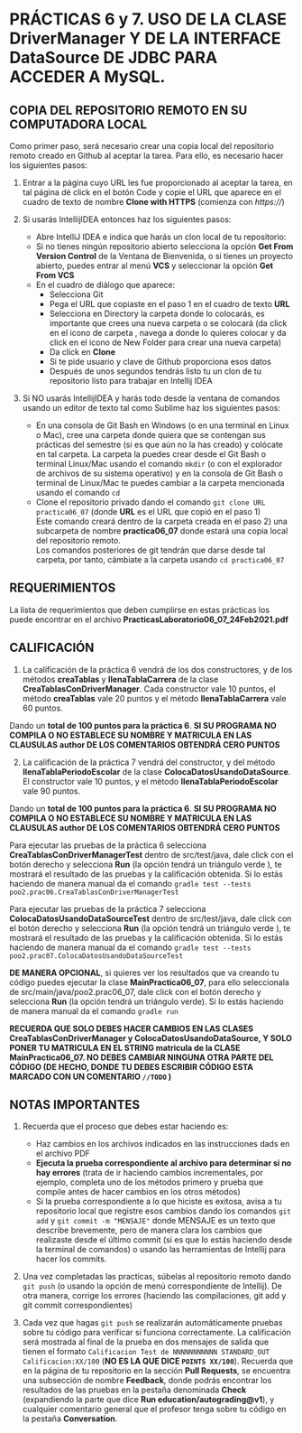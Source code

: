 # PRÁCTICAS 6 y 7. USO DE LA CLASE DriverManager Y DE LA INTERFACE DataSource DE JDBC PARA ACCEDER A MySQL.

## COPIA DEL REPOSITORIO REMOTO EN SU COMPUTADORA LOCAL
Como primer paso, será necesario crear una copia local del repositorio remoto creado en Github al aceptar la tarea. Para ello, es necesario hacer los siguientes pasos:
1. Entrar a la página cuyo URL les fue proporcionado al aceptar la tarea, en tal página dé click en el botón Code y copie el URL que aparece en el cuadro de texto de nombre **Clone with HTTPS** (comienza con *https://*)

2. Si usarás IntellijIDEA entonces haz los siguientes pasos:
   - Abre IntelliJ IDEA e indica que harás un clon local de tu repositorio:
   - Si no tienes ningún repositorio abierto selecciona la opción **Get From Version Control** de la Ventana de Bienvenida, o si tienes un proyecto abierto, puedes entrar al menú **VCS**  y seleccionar la opción **Get From VCS**
   - En el cuadro de diálogo que aparece:
     - Selecciona Git
     - Pega el URL que copiaste en el paso 1  en el cuadro de texto **URL**
     - Selecciona en Directory la carpeta donde lo colocarás, es importante que crees una nueva carpeta o se colocará (da click en el icono de carpeta , navega a donde lo quieres colocar y da click en el icono de New Folder para crear una nueva carpeta)
     - Da click en **Clone**
     - Si te pide usuario y clave de Github proporciona esos datos
     - Después de unos segundos tendrás listo tu un clon de tu repositorio listo para trabajar en Intellij IDEA

3. Si NO usarás IntellijIDEA y harás todo desde la ventana de comandos usando un editor de texto tal como Sublime haz los siguientes pasos:

   - En una consola de Git Bash en Windows (o en una terminal en Linux o Mac), cree una carpeta donde quiera que se contengan sus prácticas del semestre (si es que aún no la has creado) y colócate en tal carpeta. La carpeta la puedes crear desde el Git Bash o terminal Linux/Mac usando el comando `mkdir` (o con el explorador de archivos de su sistema operativo) y en la consola de Git Bash o terminal de Linux/Mac te puedes cambiar a la carpeta mencionada usando el comando `cd`
   - Clone el repositorio privado dando el comando `git clone URL practica06_07`
   (donde **URL** es el URL que copió en el paso 1)\
   Este comando creará dentro de la carpeta creada en el paso 2) una subcarpeta de nombre **practica06_07** donde estará una copia local del repositorio remoto.\
   Los comandos posteriores de git tendrán que darse desde tal carpeta, por tanto, cámbiate a la carpeta usando `cd practica06_07`

## REQUERIMIENTOS

La lista de requerimientos que deben cumplirse en estas prácticas los puede encontrar en el archivo **PracticasLaboratorio06_07_24Feb2021.pdf**


## CALIFICACIÓN

1. La calificación de la práctica 6 vendrá de los dos constructores, y de los métodos **creaTablas** y **llenaTablaCarrera** de la clase **CreaTablasConDriverManager**. Cada constructor vale 10 puntos, el método **creaTablas** vale 20 puntos y el método **llenaTablaCarrera** vale 60 puntos.

Dando un **total de 100 puntos para la práctica 6**. **SI SU PROGRAMA NO COMPILA O NO ESTABLECE SU NOMBRE Y MATRICULA EN LAS CLAUSULAS author DE LOS COMENTARIOS OBTENDRÁ CERO PUNTOS**

2. La calificación de la práctica 7 vendrá del  constructor, y del método **llenaTablaPeriodoEscolar** de la clase **ColocaDatosUsandoDataSource**. El constructor vale 10 puntos, y el método **llenaTablaPeriodoEscolar** vale 90 puntos.

Dando un **total de 100 puntos para la práctica 6**. **SI SU PROGRAMA NO COMPILA O NO ESTABLECE SU NOMBRE Y MATRICULA EN LAS CLAUSULAS author DE LOS COMENTARIOS OBTENDRÁ CERO PUNTOS**

Para ejecutar las pruebas de la práctica 6 selecciona **CreaTablasConDriverManagerTest** dentro de src/test/java, dale click con el botón derecho y selecciona **Run** (la opción tendrá un triángulo verde ), te mostrará el resultado de las pruebas y la calificación obtenida. Si lo estás haciendo de manera manual da el comando `gradle test --tests poo2.prac06.CreaTablasConDriverManagerTest`

Para ejecutar las pruebas de la práctica 7 selecciona **ColocaDatosUsandoDataSourceTest** dentro de src/test/java, dale click con el botón derecho y selecciona **Run** (la opción tendrá un triángulo verde ), te mostrará el resultado de las pruebas y la calificación obtenida. Si lo estás haciendo de manera manual da el comando `gradle test --tests poo2.prac07.ColocaDatosUsandoDataSourceTest`

**DE MANERA OPCIONAL**, si quieres ver los resultados que va creando tu código puedes ejecutar la clase **MainPractica06_07**, para ello seleccionala de src/main/java/poo2.prac06_07, dale click con el botón derecho y selecciona **Run** (la opción tendrá un triángulo verde). Si lo estás haciendo de manera manual da el comando `gradle run`

**RECUERDA QUE SOLO DEBES HACER CAMBIOS EN LAS CLASES CreaTablasConDriverManager y ColocaDatosUsandoDataSource, Y SOLO PONER TU MATRICULA EN EL STRING matricula de la CLASE MainPractica06_07. NO DEBES CAMBIAR NINGUNA OTRA PARTE DEL CÓDIGO (DE HECHO, DONDE TU DEBES ESCRIBIR CÓDIGO ESTA MARCADO CON UN COMENTARIO `//TODO` )** 

## NOTAS IMPORTANTES

1. Recuerda que el proceso que debes estar haciendo es:
   - Haz cambios en los archivos indicados en las instrucciones dads en el archivo PDF  
   - **Ejecuta la prueba correspondiente al archivo para determinar si no hay errores** (trata de ir haciendo cambios incrementales, por ejemplo, completa uno de los métodos primero y prueba que compile antes de hacer cambios en los otros métodos)
   - Si la prueba correspondiente a lo que hiciste es exitosa, avisa a tu repositorio local que registre esos cambios dando los comandos `git add` y `git commit -m "MENSAJE"` donde MENSAJE es un texto que describe brevemente, pero de manera clara los cambios que realizaste desde el último commit (si es que lo estás haciendo desde la terminal de comandos) o usando las herramientas de Intellij para hacer los commits. 
 
2. Una vez completadas las practicas, súbelas al repositorio remoto dando `git push` (o usando la opción de menú correspondiente de Intellij). De otra manera, corrige los errores (haciendo las compilaciones, git add y git commit correspondientes)

3. Cada vez que hagas `git push` se realizarán automáticamente pruebas sobre tu código para verificar si funciona correctamente. La calificación será mostrada al final de la prueba en dos mensajes de salida que tienen el formato `Calificacion Test de NNNNNNNNNNN STANDARD_OUT Calificacion:XX/100` (**NO ES LA QUE DICE `POINTS XX/100`**). Recuerda que en la página de tu repositorio en la sección **Pull Requests**, se encuentra una subsección de nombre **Feedback**, donde podrás encontrar los resultados de las pruebas en la pestaña denominada **Check** (expandiendo la parte que dice **Run education/autograding@v1**), y cualquier comentario general que el profesor tenga sobre tu código en la pestaña **Conversation**. 
